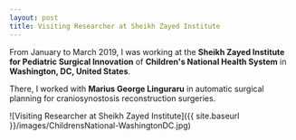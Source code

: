 ```yaml
---
layout: post
title: Visiting Researcher at Sheikh Zayed Institute
---
```


From January to March 2019, I was working at the **Sheikh Zayed Institute for Pediatric Surgical Innovation** of **Children's National Health System** in **Washington, DC, United States**. 

There, I worked with **Marius George Linguraru** in automatic surgical planning for craniosynostosis reconstruction surgeries.

![Visiting Researcher at Sheikh Zayed Institute]({{ site.baseurl }}/images/ChildrensNational-WashingtonDC.jpg)
